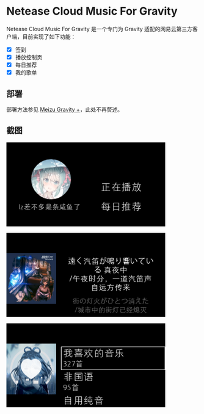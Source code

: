 # Netease Cloud Music  For Gravity

Netease Cloud Music  For Gravity 是一个专门为 Gravity 适配的网易云第三方客户端，目前实现了如下功能：

- [x] 签到
- [x] 播放控制页
- [x] 每日推荐
- [x] 我的歌单

## 部署

部署方法参见 [Meizu Gravity +](GRAVITY_PLUS.md)，此处不再赘述。

## 截图

![](gravity/cloudmusic-1.png)

![](gravity/cloudmusic-2.png)

![](gravity/cloudmusic-3.png)
